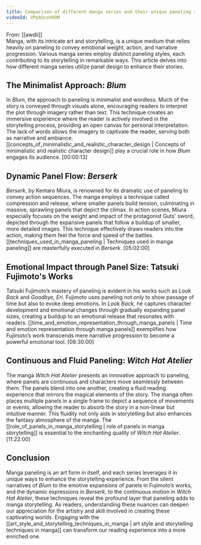 ```yaml
---
title: Comparison of different manga series and their unique paneling styles
videoId: VPpbQceVKOM
---
```


From: [[awdii]] <br/> 
Manga, with its intricate art and storytelling, is a unique medium that relies heavily on paneling to convey emotional weight, action, and narrative progression. Various manga series employ distinct paneling styles, each contributing to its storytelling in remarkable ways. This article delves into how different manga series utilize panel design to enhance their stories.

## The Minimalist Approach: *Blum*

In *Blum*, the approach to paneling is minimalist and wordless. Much of the story is conveyed through visuals alone, encouraging readers to interpret the plot through imagery rather than text. This technique creates an immersive experience where the reader is actively involved in the storytelling process, providing an open canvas for personal interpretation. The lack of words allows the imagery to captivate the reader, serving both as narrative and ambiance. [[concepts_of_minimalistic_and_realistic_character_design | Concepts of minimalistic and realistic character design]] play a crucial role in how *Blum* engages its audience. <a class="yt-timestamp" data-t="00:00:13">[00:00:13]</a>

## Dynamic Panel Flow: *Berserk*

*Berserk*, by Kentaro Miura, is renowned for its dramatic use of paneling to convey action sequences. The manga employs a technique called compression and release, where smaller panels build tension, culminating in massive, sprawling panels that depict the climax. In action scenes, Miura especially focuses on the weight and impact of the protagonist Guts' sword, depicted through the expansive panels that follow a buildup of smaller, more detailed images. This technique effectively draws readers into the action, making them feel the force and speed of the battles. [[techniques_used_in_manga_paneling | Techniques used in manga paneling]] are masterfully executed in *Berserk*. <a class="yt-timestamp" data-t="05:02:00">[05:02:00]</a>

## Emotional Impact through Panel Size: Tatsuki Fujimoto's Works

Tatsuki Fujimoto’s mastery of paneling is evident in his works such as *Look Back* and *Goodbye, Eri*. Fujimoto uses paneling not only to show passage of time but also to evoke deep emotions. In *Look Back*, he captures character development and emotional changes through gradually expanding panel sizes, creating a buildup to an emotional release that resonates with readers. [[time_and_emotion_representation_through_manga_panels | Time and emotion representation through manga panels]] exemplifies how Fujimoto’s work transcends mere narrative progression to become a powerful emotional tool. <a class="yt-timestamp" data-t="08:30:00">[08:30:00]</a>

## Continuous and Fluid Paneling: *Witch Hat Atelier*

The manga *Witch Hat Atelier* presents an innovative approach to paneling, where panels are continuous and characters move seamlessly between them. The panels blend into one another, creating a fluid reading experience that mirrors the magical elements of the story. The manga often places multiple panels in a single frame to depict a sequence of movements or events, allowing the reader to absorb the story in a non-linear but intuitive manner. This fluidity not only aids in storytelling but also enhances the fantasy atmosphere of the manga. The [[role_of_panels_in_manga_storytelling | role of panels in manga storytelling]] is essential to the enchanting quality of *Witch Hat Atelier*. <a class="yt-timestamp" data-t="11:22:00">[11:22:00]</a>

## Conclusion

Manga paneling is an art form in itself, and each series leverages it in unique ways to enhance the storytelling experience. From the silent narratives of *Blum* to the emotive expansions of panels in Fujimoto’s works, and the dynamic expressions in *Berserk*, to the continuous motion in *Witch Hat Atelier*, these techniques reveal the profound layer that paneling adds to manga storytelling. As readers, understanding these nuances can deepen our appreciation for the artistry and skill involved in creating these captivating worlds. Engaging with the [[art_style_and_storytelling_techniques_in_manga | art style and storytelling techniques in manga]] can transform our reading experience into a more enriched one.